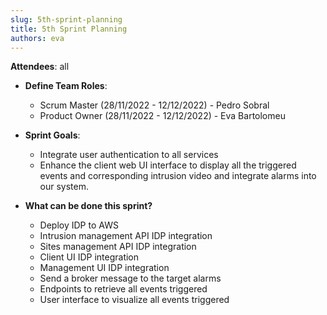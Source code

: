 ```yaml
---
slug: 5th-sprint-planning
title: 5th Sprint Planning
authors: eva
---
```


**Attendees**: all 

* **Define Team Roles**:
  * Scrum Master (28/11/2022 - 12/12/2022) - Pedro Sobral
  * Product Owner (28/11/2022 - 12/12/2022) - Eva Bartolomeu

* **Sprint Goals**:
  * Integrate user authentication to all services
  * Enhance the client web UI interface to display all the triggered events and corresponding intrusion video and integrate alarms into our system.

* **What can be done this sprint?**
    * Deploy IDP to AWS
    * Intrusion management API IDP integration
    * Sites management API IDP integration
    * Client UI IDP integration
    * Management UI IDP integration
    * Send a broker message to the target alarms
    * Endpoints to retrieve all events triggered
    * User interface to visualize all events triggered